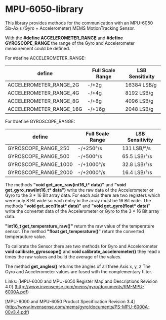 # MPU-6050-library

This library provides methods for the communication with an MPU-6050 Six-Axis (Gyro + Accelerometer) 
MEMS MotionTracking Sensor.

With the __#define ACCELEROMETER_RANGE__ and __#define GYROSCOPE_RANGE__ the range of the Gyro and Accelerometer measurement could be defined.
    
For #define ACCELEROMETER_RANGE:

|define|Full Scale Range|LSB Sensitivity|
|---|---|---|
|ACCELEROMETER_RANGE_2G|-/+2g|16384 LSB/g|
|ACCELEROMETER_RANGE_4G|-/+4g|8192 LSB/g|
|ACCELEROMETER_RANGE_8G|-/+8g|4096 LSB/g|
|ACCELEROMETER_RANGE_16G|-/+16g|2048 LSB/g|



For #define GYROSCOPE_RANGE:

|define|Full Scale Range|LSB Sensitivity|
|---|---|---|
|GYROSCOPE_RANGE_250|-/+250°/s|131 LSB/°/s|
|GYROSCOPE_RANGE_500|-/+500°/s|65.5 LSB/°/s|
|GYROSCOPE_RANGE_1000|-/+1000°/s|32.8 LSB/°/s|
|GYROSCOPE_RANGE_2000|-/+2000°/s|16.4 LSB/°/s|


The methods __"void get_acc_raw(int16_t* data)"__ and __"void get_gyro_raw(int16_t* data")__ write the raw data of the Accelerometer or Gyro to the 3 * 16 Bit array data. For each axis there are two registers which were only 8 Bit wide so each entry in the array must be 16 Bit wide.
The methods __"void get_acc(float* data)"__ and __"void get_gyro(float* data)"__ write the convertet data of the Accelerometer or Gyro to the 3 * 16 Bit array data.

__"int16_t get_temperature_raw()"__ return the raw value of the temperature sensor. The method __"float get_temperature()"__ return the converted temperauture value.

To calibrate the Sensor there are two methods for Gyro and Accelerometer __void calibrate_gyroscope()__ and __void calibrate_accelerometer()__  they read x times the raw values and build the average of the values.

The method __get_angles()__ returns the angles of all three Axis x, y, z The Gyro and Accelerometer values are fused with the complementary filter.

Links:
[MPU-6000 and MPU-6050 Register Map and Descriptions Revision 4.0] (http://www.invensense.com/mems/gyro/documents/RM-MPU-6000A.pdf)

[MPU-6000 and MPU-6050 Product Specification Revision 3.4]
(http://www.invensense.com/mems/gyro/documents/PS-MPU-6000A-00v3.4.pdf)
